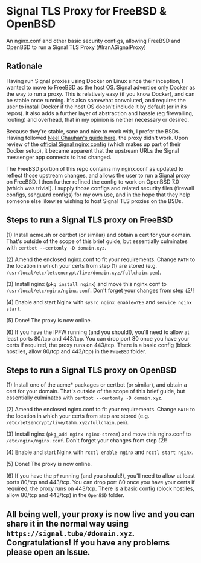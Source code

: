 # Signal TLS Proxy for FreeBSD & OpenBSD
An nginx.conf and other basic security configs, allowing FreeBSD and OpenBSD to run a Signal TLS Proxy (#IranASignalProxy)

## Rationale
Having run Signal proxies using Docker on Linux since their inception, I wanted to move to FreeBSD as the host OS. Signal advertise only Docker as the way to run a proxy. This is relatively easy (if you know Docker), and can be stable once running. It's also somewhat convoluted, and requires the user to install Docker if the host OS doesn't include it by default (or in its repos). It also adds a further layer of abstraction and hassle (eg firewalling, routing) and overhead, that in my opinion is neither necessary or desired. 

Because they're stable, sane and nice to work with, I prefer the BSDs. Having followed [Neel Chauhan's guide here](https://www.neelc.org/posts/freebsd-signal-proxy/), the proxy didn't work. Upon review of the [official Signal nginx config](https://github.com/signalapp/Signal-TLS-Proxy/blob/master/data/nginx-relay/nginx.conf) (which makes up part of their Docker setup), it became apparent that the upstream URLs the Signal messenger app connects to had changed.  

The FreeBSD portion of this repo contains my nginx.conf as updated to reflect those upstream changes, and allows the user to run a Signal proxy on FreeBSD. I then further refined the config to work on OpenBSD 7.0 (which was trivial). I supply those configs and related security files (firewall configs, sshguard configs) for my own use, and in the hope that they help someone else likewise wishing to host Signal TLS proxies on the BSDs. 

## Steps to run a Signal TLS proxy on FreeBSD

(1) Install acme.sh or certbot (or similar) and obtain a cert for your domain. That's outside of the scope of this brief guide, but essentially culminates with `certbot --certonly -D domain.xyz`. 

(2) Amend the enclosed nginx.conf to fit your requirements. Change `PATH` to the location in which your certs from step (1) are stored (e.g. `/usr/local/etc/letsencrypt/live/domain.xyz/fullchain.pem`).

(3) Install nginx (`pkg install nginx`) and move this nginx.conf to `/usr/local/etc/nginx/nginx.conf`. Don't forget your changes from step *(2)*!

(4) Enable and start Nginx with `sysrc nginx_enable=YES` and `service nginx start`. 

(5) Done! The proxy is now online. 

(6) If you have the IPFW running (and you should!), you'll need to allow at least ports 80/tcp and 443/tcp. You can drop port 80 once you have your certs if required, the proxy runs on 443/tcp. There is a basic config (block hostiles, allow 80/tcp and 443/tcp) in the `FreeBSD` folder.  

## Steps to run a Signal TLS proxy on OpenBSD

(1) Install one of the acme* packages or certbot (or similar), and obtain a cert for your domain. That's outside of the scope of this brief guide, but essentially culminates with `certbot --certonly -D domain.xyz`. 

(2) Amend the enclosed nginx.conf to fit your requirements. Change `PATH` to the location in which your certs from step are stored (e.g. `/etc/letsencrypt/live/tahm.xyz/fullchain.pem`).

(3) Install nginx (`pkg_add nginx nginx-stream`) and move this nginx.conf to `/etc/nginx/nginx.conf`. Don't forget your changes from step *(2)*!

(4) Enable and start Nginx with `rcctl enable nginx` and `rcctl start nginx`. 

(5) Done! The proxy is now online. 

(6) If you have the `pf` running (and you should!), you'll need to allow at least ports 80/tcp and 443/tcp. You can drop port 80 once you have your certs if required, the proxy runs on 443/tcp. There is a basic config (block hostiles, allow 80/tcp and 443/tcp) in the `OpenBSD` folder.

##
## All being well, your proxy is now live and you can share it in the normal way using `https://signal.tube/#domain.xyz`. Congratulations! If you have any problems please open an Issue.
